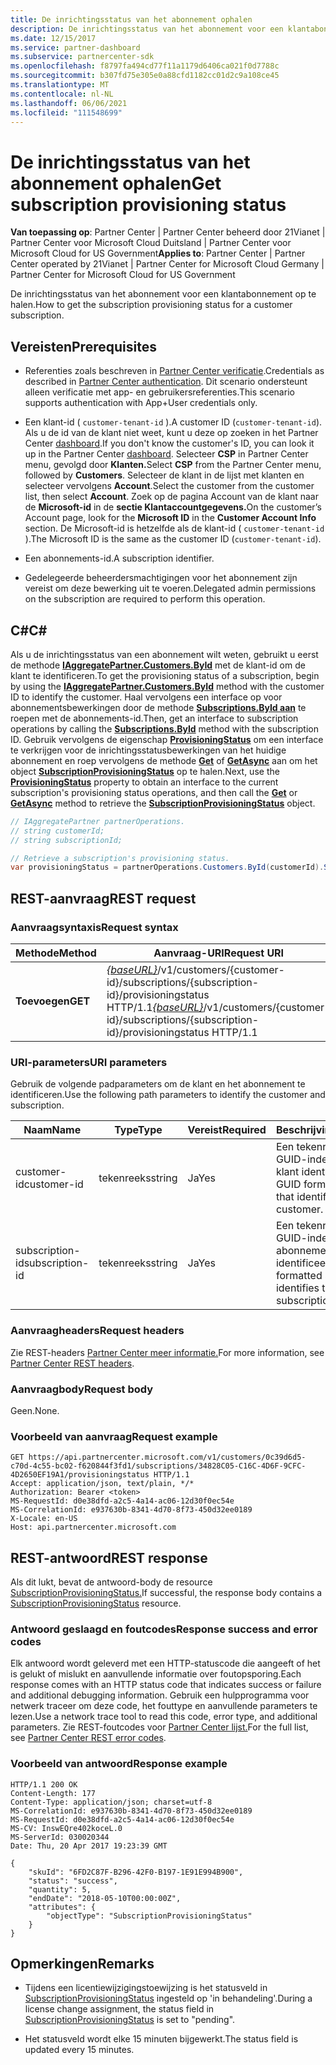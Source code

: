 ```yaml
---
title: De inrichtingsstatus van het abonnement ophalen
description: De inrichtingsstatus van het abonnement voor een klantabonnement op te halen.
ms.date: 12/15/2017
ms.service: partner-dashboard
ms.subservice: partnercenter-sdk
ms.openlocfilehash: f8797fa494cd77f11a1179d6406ca021f0d7788c
ms.sourcegitcommit: b307fd75e305e0a88cfd1182cc01d2c9a108ce45
ms.translationtype: MT
ms.contentlocale: nl-NL
ms.lasthandoff: 06/06/2021
ms.locfileid: "111548699"
---
```

# <a name="get-subscription-provisioning-status"></a><span data-ttu-id="71fb6-103">De inrichtingsstatus van het abonnement ophalen</span><span class="sxs-lookup"><span data-stu-id="71fb6-103">Get subscription provisioning status</span></span>

<span data-ttu-id="71fb6-104">**Van toepassing op**: Partner Center | Partner Center beheerd door 21Vianet | Partner Center voor Microsoft Cloud Duitsland | Partner Center voor Microsoft Cloud for US Government</span><span class="sxs-lookup"><span data-stu-id="71fb6-104">**Applies to**: Partner Center | Partner Center operated by 21Vianet | Partner Center for Microsoft Cloud Germany | Partner Center for Microsoft Cloud for US Government</span></span>

<span data-ttu-id="71fb6-105">De inrichtingsstatus van het abonnement voor een klantabonnement op te halen.</span><span class="sxs-lookup"><span data-stu-id="71fb6-105">How to get the subscription provisioning status for a customer subscription.</span></span>

## <a name="prerequisites"></a><span data-ttu-id="71fb6-106">Vereisten</span><span class="sxs-lookup"><span data-stu-id="71fb6-106">Prerequisites</span></span>

- <span data-ttu-id="71fb6-107">Referenties zoals beschreven in [Partner Center verificatie](partner-center-authentication.md).</span><span class="sxs-lookup"><span data-stu-id="71fb6-107">Credentials as described in [Partner Center authentication](partner-center-authentication.md).</span></span> <span data-ttu-id="71fb6-108">Dit scenario ondersteunt alleen verificatie met app- en gebruikersreferenties.</span><span class="sxs-lookup"><span data-stu-id="71fb6-108">This scenario supports authentication with App+User credentials only.</span></span>

- <span data-ttu-id="71fb6-109">Een klant-id ( `customer-tenant-id` ).</span><span class="sxs-lookup"><span data-stu-id="71fb6-109">A customer ID (`customer-tenant-id`).</span></span> <span data-ttu-id="71fb6-110">Als u de id van de klant niet weet, kunt u deze op zoeken in het Partner Center [dashboard](https://partner.microsoft.com/dashboard).</span><span class="sxs-lookup"><span data-stu-id="71fb6-110">If you don't know the customer's ID, you can look it up in the Partner Center [dashboard](https://partner.microsoft.com/dashboard).</span></span> <span data-ttu-id="71fb6-111">Selecteer **CSP** in Partner Center menu, gevolgd door **Klanten.**</span><span class="sxs-lookup"><span data-stu-id="71fb6-111">Select **CSP** from the Partner Center menu, followed by **Customers**.</span></span> <span data-ttu-id="71fb6-112">Selecteer de klant in de lijst met klanten en selecteer vervolgens **Account**.</span><span class="sxs-lookup"><span data-stu-id="71fb6-112">Select the customer from the customer list, then select **Account**.</span></span> <span data-ttu-id="71fb6-113">Zoek op de pagina Account van de klant naar de **Microsoft-id** in de **sectie Klantaccountgegevens.**</span><span class="sxs-lookup"><span data-stu-id="71fb6-113">On the customer’s Account page, look for the **Microsoft ID** in the **Customer Account Info** section.</span></span> <span data-ttu-id="71fb6-114">De Microsoft-id is hetzelfde als de klant-id ( `customer-tenant-id` ).</span><span class="sxs-lookup"><span data-stu-id="71fb6-114">The Microsoft ID is the same as the customer ID  (`customer-tenant-id`).</span></span>

- <span data-ttu-id="71fb6-115">Een abonnements-id.</span><span class="sxs-lookup"><span data-stu-id="71fb6-115">A subscription identifier.</span></span>

- <span data-ttu-id="71fb6-116">Gedelegeerde beheerdersmachtigingen voor het abonnement zijn vereist om deze bewerking uit te voeren.</span><span class="sxs-lookup"><span data-stu-id="71fb6-116">Delegated admin permissions on the subscription are required to perform this operation.</span></span>

## <a name="c"></a><span data-ttu-id="71fb6-117">C\#</span><span class="sxs-lookup"><span data-stu-id="71fb6-117">C\#</span></span>

<span data-ttu-id="71fb6-118">Als u de inrichtingsstatus van een abonnement wilt weten, gebruikt u eerst de methode [**IAggregatePartner.Customers.ById**](/dotnet/api/microsoft.store.partnercenter.customers.icustomercollection.byid) met de klant-id om de klant te identificeren.</span><span class="sxs-lookup"><span data-stu-id="71fb6-118">To get the provisioning status of a subscription, begin by using the [**IAggregatePartner.Customers.ById**](/dotnet/api/microsoft.store.partnercenter.customers.icustomercollection.byid) method with the customer ID to identify the customer.</span></span> <span data-ttu-id="71fb6-119">Haal vervolgens een interface op voor abonnementsbewerkingen door de methode [**Subscriptions.ById aan**](/dotnet/api/microsoft.store.partnercenter.customerusers.icustomerusercollection.byid) te roepen met de abonnements-id.</span><span class="sxs-lookup"><span data-stu-id="71fb6-119">Then, get an interface to subscription operations by calling the [**Subscriptions.ById**](/dotnet/api/microsoft.store.partnercenter.customerusers.icustomerusercollection.byid) method with the subscription ID.</span></span> <span data-ttu-id="71fb6-120">Gebruik vervolgens de eigenschap [**ProvisioningStatus**](/dotnet/api/microsoft.store.partnercenter.subscriptions.isubscription.provisioningstatus) om een interface te verkrijgen voor de inrichtingsstatusbewerkingen van het huidige abonnement en roep vervolgens de methode [**Get**](/dotnet/api/microsoft.store.partnercenter.subscriptions.isubscriptionprovisioningstatus.get) of [**GetAsync**](/dotnet/api/microsoft.store.partnercenter.subscriptions.isubscriptionprovisioningstatus.getasync) aan om het object [**SubscriptionProvisioningStatus**](/dotnet/api/microsoft.store.partnercenter.models.subscriptions.subscriptionprovisioningstatus) op te halen.</span><span class="sxs-lookup"><span data-stu-id="71fb6-120">Next, use the [**ProvisioningStatus**](/dotnet/api/microsoft.store.partnercenter.subscriptions.isubscription.provisioningstatus) property to obtain an interface to the current subscription's provisioning status operations, and then call the [**Get**](/dotnet/api/microsoft.store.partnercenter.subscriptions.isubscriptionprovisioningstatus.get) or [**GetAsync**](/dotnet/api/microsoft.store.partnercenter.subscriptions.isubscriptionprovisioningstatus.getasync) method to retrieve the [**SubscriptionProvisioningStatus**](/dotnet/api/microsoft.store.partnercenter.models.subscriptions.subscriptionprovisioningstatus) object.</span></span>

``` csharp
// IAggregatePartner partnerOperations.
// string customerId;
// string subscriptionId;

// Retrieve a subscription's provisioning status.
var provisioningStatus = partnerOperations.Customers.ById(customerId).Subscriptions.ById(subscriptionID).ProvisioningStatus.Get();
```

## <a name="rest-request"></a><span data-ttu-id="71fb6-121">REST-aanvraag</span><span class="sxs-lookup"><span data-stu-id="71fb6-121">REST request</span></span>

### <a name="request-syntax"></a><span data-ttu-id="71fb6-122">Aanvraagsyntaxis</span><span class="sxs-lookup"><span data-stu-id="71fb6-122">Request syntax</span></span>

| <span data-ttu-id="71fb6-123">Methode</span><span class="sxs-lookup"><span data-stu-id="71fb6-123">Method</span></span>  | <span data-ttu-id="71fb6-124">Aanvraag-URI</span><span class="sxs-lookup"><span data-stu-id="71fb6-124">Request URI</span></span>                                                                                                                        |
|---------|------------------------------------------------------------------------------------------------------------------------------------|
| <span data-ttu-id="71fb6-125">**Toevoegen**</span><span class="sxs-lookup"><span data-stu-id="71fb6-125">**GET**</span></span> | <span data-ttu-id="71fb6-126">[*{baseURL}*](partner-center-rest-urls.md)/v1/customers/{customer-id}/subscriptions/{subscription-id}/provisioningstatus HTTP/1.1</span><span class="sxs-lookup"><span data-stu-id="71fb6-126">[*{baseURL}*](partner-center-rest-urls.md)/v1/customers/{customer-id}/subscriptions/{subscription-id}/provisioningstatus HTTP/1.1</span></span> |

### <a name="uri-parameters"></a><span data-ttu-id="71fb6-127">URI-parameters</span><span class="sxs-lookup"><span data-stu-id="71fb6-127">URI parameters</span></span>

<span data-ttu-id="71fb6-128">Gebruik de volgende padparameters om de klant en het abonnement te identificeren.</span><span class="sxs-lookup"><span data-stu-id="71fb6-128">Use the following path parameters to identify the customer and subscription.</span></span>

| <span data-ttu-id="71fb6-129">Naam</span><span class="sxs-lookup"><span data-stu-id="71fb6-129">Name</span></span>            | <span data-ttu-id="71fb6-130">Type</span><span class="sxs-lookup"><span data-stu-id="71fb6-130">Type</span></span>   | <span data-ttu-id="71fb6-131">Vereist</span><span class="sxs-lookup"><span data-stu-id="71fb6-131">Required</span></span> | <span data-ttu-id="71fb6-132">Beschrijving</span><span class="sxs-lookup"><span data-stu-id="71fb6-132">Description</span></span>                                               |
|-----------------|--------|----------|-----------------------------------------------------------|
| <span data-ttu-id="71fb6-133">customer-id</span><span class="sxs-lookup"><span data-stu-id="71fb6-133">customer-id</span></span>     | <span data-ttu-id="71fb6-134">tekenreeks</span><span class="sxs-lookup"><span data-stu-id="71fb6-134">string</span></span> | <span data-ttu-id="71fb6-135">Ja</span><span class="sxs-lookup"><span data-stu-id="71fb6-135">Yes</span></span>      | <span data-ttu-id="71fb6-136">Een tekenreeks met GUID-indeling die de klant identificeert.</span><span class="sxs-lookup"><span data-stu-id="71fb6-136">A GUID formatted string that identifies the customer.</span></span>     |
| <span data-ttu-id="71fb6-137">subscription-id</span><span class="sxs-lookup"><span data-stu-id="71fb6-137">subscription-id</span></span> | <span data-ttu-id="71fb6-138">tekenreeks</span><span class="sxs-lookup"><span data-stu-id="71fb6-138">string</span></span> | <span data-ttu-id="71fb6-139">Ja</span><span class="sxs-lookup"><span data-stu-id="71fb6-139">Yes</span></span>      | <span data-ttu-id="71fb6-140">Een tekenreeks met GUID-indeling die het abonnement identificeert.</span><span class="sxs-lookup"><span data-stu-id="71fb6-140">A GUID formatted string that identifies the subscription.</span></span> |

### <a name="request-headers"></a><span data-ttu-id="71fb6-141">Aanvraagheaders</span><span class="sxs-lookup"><span data-stu-id="71fb6-141">Request headers</span></span>

<span data-ttu-id="71fb6-142">Zie REST-headers [Partner Center meer informatie.](headers.md)</span><span class="sxs-lookup"><span data-stu-id="71fb6-142">For more information, see [Partner Center REST headers](headers.md).</span></span>

### <a name="request-body"></a><span data-ttu-id="71fb6-143">Aanvraagbody</span><span class="sxs-lookup"><span data-stu-id="71fb6-143">Request body</span></span>

<span data-ttu-id="71fb6-144">Geen.</span><span class="sxs-lookup"><span data-stu-id="71fb6-144">None.</span></span>

### <a name="request-example"></a><span data-ttu-id="71fb6-145">Voorbeeld van aanvraag</span><span class="sxs-lookup"><span data-stu-id="71fb6-145">Request example</span></span>

```http
GET https://api.partnercenter.microsoft.com/v1/customers/0c39d6d5-c70d-4c55-bc02-f620844f3fd1/subscriptions/34828C05-C16C-4D6F-9CFC-4D2650EF19A1/provisioningstatus HTTP/1.1
Accept: application/json, text/plain, */*
Authorization: Bearer <token>
MS-RequestId: d0e38dfd-a2c5-4a14-ac06-12d30f0ec54e
MS-CorrelationId: e937630b-8341-4d70-8f73-450d32ee0189
X-Locale: en-US
Host: api.partnercenter.microsoft.com
```

## <a name="rest-response"></a><span data-ttu-id="71fb6-146">REST-antwoord</span><span class="sxs-lookup"><span data-stu-id="71fb6-146">REST response</span></span>

<span data-ttu-id="71fb6-147">Als dit lukt, bevat de antwoord-body de resource [SubscriptionProvisioningStatus.](subscription-resources.md#subscriptionprovisioningstatus)</span><span class="sxs-lookup"><span data-stu-id="71fb6-147">If successful, the response body contains a [SubscriptionProvisioningStatus](subscription-resources.md#subscriptionprovisioningstatus) resource.</span></span>

### <a name="response-success-and-error-codes"></a><span data-ttu-id="71fb6-148">Antwoord geslaagd en foutcodes</span><span class="sxs-lookup"><span data-stu-id="71fb6-148">Response success and error codes</span></span>

<span data-ttu-id="71fb6-149">Elk antwoord wordt geleverd met een HTTP-statuscode die aangeeft of het is gelukt of mislukt en aanvullende informatie over foutopsporing.</span><span class="sxs-lookup"><span data-stu-id="71fb6-149">Each response comes with an HTTP status code that indicates success or failure and additional debugging information.</span></span> <span data-ttu-id="71fb6-150">Gebruik een hulpprogramma voor netwerk traceer om deze code, het fouttype en aanvullende parameters te lezen.</span><span class="sxs-lookup"><span data-stu-id="71fb6-150">Use a network trace tool to read this code, error type, and additional parameters.</span></span> <span data-ttu-id="71fb6-151">Zie REST-foutcodes voor [Partner Center lijst.](error-codes.md)</span><span class="sxs-lookup"><span data-stu-id="71fb6-151">For the full list, see [Partner Center REST error codes](error-codes.md).</span></span>

### <a name="response-example"></a><span data-ttu-id="71fb6-152">Voorbeeld van antwoord</span><span class="sxs-lookup"><span data-stu-id="71fb6-152">Response example</span></span>

```http
HTTP/1.1 200 OK
Content-Length: 177
Content-Type: application/json; charset=utf-8
MS-CorrelationId: e937630b-8341-4d70-8f73-450d32ee0189
MS-RequestId: d0e38dfd-a2c5-4a14-ac06-12d30f0ec54e
MS-CV: InswEQre402koceL.0
MS-ServerId: 030020344
Date: Thu, 20 Apr 2017 19:23:39 GMT

{
    "skuId": "6FD2C87F-B296-42F0-B197-1E91E994B900",
    "status": "success",
    "quantity": 5,
    "endDate": "2018-05-10T00:00:00Z",
    "attributes": {
        "objectType": "SubscriptionProvisioningStatus"
    }
}
```

## <a name="remarks"></a><span data-ttu-id="71fb6-153">Opmerkingen</span><span class="sxs-lookup"><span data-stu-id="71fb6-153">Remarks</span></span>

- <span data-ttu-id="71fb6-154">Tijdens een licentiewijzigingstoewijzing is het statusveld in [SubscriptionProvisioningStatus](subscription-resources.md#subscriptionprovisioningstatus) ingesteld op 'in behandeling'.</span><span class="sxs-lookup"><span data-stu-id="71fb6-154">During a license change assignment, the status field in [SubscriptionProvisioningStatus](subscription-resources.md#subscriptionprovisioningstatus) is set to "pending".</span></span>

- <span data-ttu-id="71fb6-155">Het statusveld wordt elke 15 minuten bijgewerkt.</span><span class="sxs-lookup"><span data-stu-id="71fb6-155">The status field is updated every 15 minutes.</span></span>
